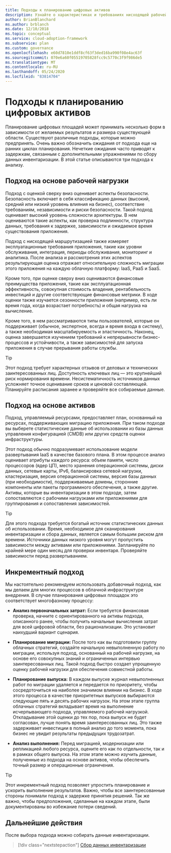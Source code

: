 ```yaml
---
title: Подходы к планированию цифровых активов
description: Узнайте о характеристиках и требованиях нисходящей рабочей нагрузки, управляемых ресурсами или добавочных подходах к планированию цифровых площадок.
author: BrianBlanchard
ms.author: brblanch
ms.date: 12/10/2018
ms.topic: conceptual
ms.service: cloud-adoption-framework
ms.subservice: plan
ms.custom: governance
ms.openlocfilehash: e60d7810e1ddf8cf63f3ded16ba990f08e4ac63f
ms.sourcegitcommit: 070e6a60f05519705828fcc9c5770c3f9f986de5
ms.translationtype: MT
ms.contentlocale: ru-RU
ms.lasthandoff: 05/24/2020
ms.locfileid: "83814704"
---
```

# <a name="approaches-to-digital-estate-planning"></a>Подходы к планированию цифровых активов

Планирование цифровых площадей может принимать несколько форм в зависимости от желаемых результатов и размера существующей области. Существуют различные подходы, которые можно предпринять. Очень важно обозначить ожидания от подхода еще на ранних циклах планирования. Нечеткие ожидания часто приводят к задержкам, связанным с дополнительными упражнениями по сбору данных инвентаризации. В этой статье описываются три подхода к анализу.

## <a name="workload-driven-approach"></a>Подход на основе рабочей нагрузки

Подход с оценкой сверху вниз оценивает аспекты безопасности. Безопасность включает в себя классификацию данных (высокий, средний или низкий уровень влияния на бизнес), соответствие требованиям, независимости и риски безопасности. Такой подход оценивает высокий уровень сложности архитектуры. В нем оцениваются такие аспекты, как проверка подлинности, структура данных, требования к задержке, зависимости и ожидаемое время существования приложения.

Подход с нисходящей маршрутизацией также измеряет эксплуатационные требования приложения, такие как уровни обслуживания, интеграция, периоды обслуживания, мониторинг и аналитика. После анализа и рассмотрения этих аспектов результирующая оценка отражает относительную сложность миграции этого приложения на каждую облачную платформу: IaaS, PaaS и SaaS.

Кроме того, при оценке сверху вниз оцениваются финансовые преимущества приложения, такие как эксплуатационная эффективность, совокупная стоимость владения, рентабельность инвестиций и другие соответствующие финансовые метрики. В ходе оценки также изучается сезонности приложения (например, есть ли время года, когда возрастает потребность) и общая нагрузка на вычисление.

Кроме того, в нем рассматриваются типы пользователей, которые он поддерживает (обычное, экспертное, всегда и время входа в систему), а также необходимая масштабируемость и эластичность. Наконец, оценка завершается изучением требований к непрерывности бизнес-процессов и устойчивости, а также зависимостей для запуска приложения в случае прерывания работы службы.

> [!TIP]
> Этот подход требует характерных отзывов от деловых и технических заинтересованных лиц. Доступность ключевых лиц — это крупнейший риск нормирования времени. Несистематичность источников данных усложняет точное оценивание сроков и ценовой составляющей. Планируйте расписания заранее и проверяйте все собираемые данные.

## <a name="asset-driven-approach"></a>Подход на основе активов

Подход, управляемый ресурсами, предоставляет план, основанный на ресурсах, поддерживающих миграцию приложения. При таком подходе вы выберете статистические данные об использовании из базы данных управления конфигурацией (CMDB) или других средств оценки инфраструктуры.

Этот подход обычно подразумевает использование модели развертывания IaaS в качестве базового плана. В этом процессе анализ оценивает атрибуты каждого ресурса: объем памяти, число процессоров (ядер ЦП), место хранения операционной системы, диски данных, сетевые карты, IPv6, балансировка сетевой нагрузки, кластеризация, версия операционной системы, версия базы данных (при необходимости), поддерживаемые домены, сторонние компоненты или пакеты программного обеспечения, а также другие. Активы, которые вы инвентаризации в этом подходе, затем сопоставляются с рабочими нагрузками или приложениями для группирования и сопоставления зависимостей.

> [!TIP]
> Для этого подхода требуется богатый источник статистических данных об использовании. Время, необходимое для сканирования инвентаризации и сбора данных, является самым большим риском для времени. Источники данных низкого уровня могут пропустить зависимости между активами или приложениями. Запланируйте по крайней мере один месяц для проверки инвентаря. Проверяйте зависимости перед развертыванием.

## <a name="incremental-approach"></a>Инкрементный подход

Мы настоятельно рекомендуем использовать добавочный подход, как мы делаем для многих процессов в облачной инфраструктуре внедрения. В случае планирования цифровых площадок это соответствует многофазному процессу:

- **Анализ первоначальных затрат:** Если требуется финансовая проверка, начните с ориентированного на активы подхода, описанного ранее, чтобы получить начальные вычисления затрат для всей цифровой области, без рационализации. Это установит наихудший вариант сценария.

- **Планирование миграции:** После того как вы подготовили группу облачных стратегий, создайте начальную невыполненную работу по миграции, используя подход, основанный на рабочей нагрузке, на основе его совокупных знаний и ограниченных интервью заинтересованных лиц. Такой подход быстро создает упрощенную оценку рабочей нагрузки для обеспечения совместной работы.

- **Планирование выпуска:** В каждом выпуске журнал невыполненных работ по миграции удаляется и передается по приоритету, чтобы сосредоточиться на наиболее значимом влиянии на бизнес. В ходе этого процесса в качестве приоритетных выпусков выбираются следующие пять и десять рабочих нагрузок. На этом этапе группа облачных стратегий вкладывает время на выполнение исчерпывающего подхода, управляемого рабочей нагрузкой. Откладывание этой оценки до тех пор, пока выпуск не будет согласован, лучше понять время заинтересованных лиц. Это также задерживает инвестиции в полный анализ до того момента, пока бизнес не увидит результаты предыдущих трудозатрат.

- **Анализ выполнения:** Перед миграцией, модернизации или репликацией любого ресурса, оцените его как по отдельности, так и в рамках общего выпуска. На этом этапе можно изучить данные, полученные из подхода на основе активов, чтобы обеспечить точный размер и операционные ограничения.

> [!TIP]
> Этот инкрементный подход позволяет упростить планирование и ускорить выполнение результатов. Важно, чтобы все заинтересованные стороны понимали подход к задержке принятия решений. Так же важно, чтобы предположения, сделанные на каждом этапе, были документированы во избежание потери сведений.

## <a name="next-steps"></a>Дальнейшие действия

После выбора подхода можно собирать данные инвентаризации.

> [!div class="nextstepaction"]
> [Сбор данных инвентаризации](./inventory.md)

